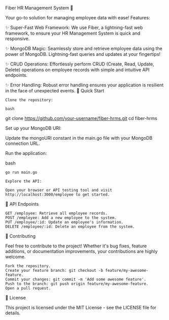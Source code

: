 Fiber HR Management System 🚀

Your go-to solution for managing employee data with ease!
Features:

✨ Super-Fast Web Framework: We use Fiber, a lightning-fast web framework, to ensure your HR Management System is quick and responsive.

✨ MongoDB Magic: Seamlessly store and retrieve employee data using the power of MongoDB. Lightning-fast queries and updates at your fingertips!

✨ CRUD Operations: Effortlessly perform CRUD (Create, Read, Update, Delete) operations on employee records with simple and intuitive API endpoints.

✨ Error Handling: Robust error handling ensures your application is resilient in the face of unexpected events.
🚀 Quick Start

    Clone the repository:

    bash

git clone https://github.com/your-username/fiber-hrms.git
cd fiber-hrms

Set up your MongoDB URI:

Update the mongoURI constant in the main.go file with your MongoDB connection URL.

Run the application:

bash

    go run main.go

    Explore the API:

    Open your browser or API testing tool and visit http://localhost:3000/employee to get started.

🚀 API Endpoints

    GET /employee: Retrieve all employee records.
    POST /employee: Add a new employee to the system.
    PUT /employee/:id: Update an employee's information.
    DELETE /employee/:id: Delete an employee from the system.

🚀 Contributing

Feel free to contribute to the project! Whether it's bug fixes, feature additions, or documentation improvements, your contributions are highly welcome.

    Fork the repository.
    Create your feature branch: git checkout -b feature/my-awesome-feature.
    Commit your changes: git commit -m 'Add some awesome feature'.
    Push to the branch: git push origin feature/my-awesome-feature.
    Open a pull request.

🚀 License

This project is licensed under the MIT License - see the LICENSE file for details.
